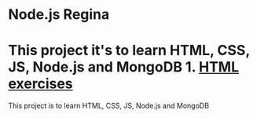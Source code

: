 # Node.js Regina


This project it's to learn HTML, CSS, JS, Node.js and MongoDB
	1. [HTML  exercises](html)
=======
This project is to learn HTML, CSS, JS, Node.js and MongoDB


